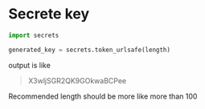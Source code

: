 # Secrete key


```py
import secrets

generated_key = secrets.token_urlsafe(length)
```

output is like
> X3wljSGR2QK9GOkwaBCPee

Recommended length should be more like more than 100
